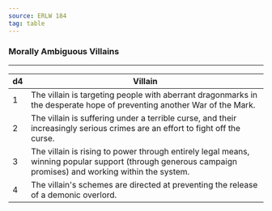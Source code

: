 ```yaml
---
source: ERLW 184
tag: table
---
```


### Morally Ambiguous Villains
---
|d4|Villain|
|----|------------|
|1|The villain is targeting people with aberrant dragonmarks in the desperate hope of preventing another War of the Mark.|
|2|The villain is suffering under a terrible curse, and their increasingly serious crimes are an effort to fight off the curse.|
|3|The villain is rising to power through entirely legal means, winning popular support (through generous campaign promises) and working within the system.|
|4|The villain's schemes are directed at preventing the release of a demonic overlord.|
